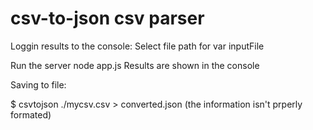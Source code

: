 # csv-to-json csv parser

Loggin results to the console:
  Select file path for var inputFile

  Run the server node app.js
  Results are shown in the console

Saving to file:

$ csvtojson ./mycsv.csv > converted.json (the information isn't prperly formated)
